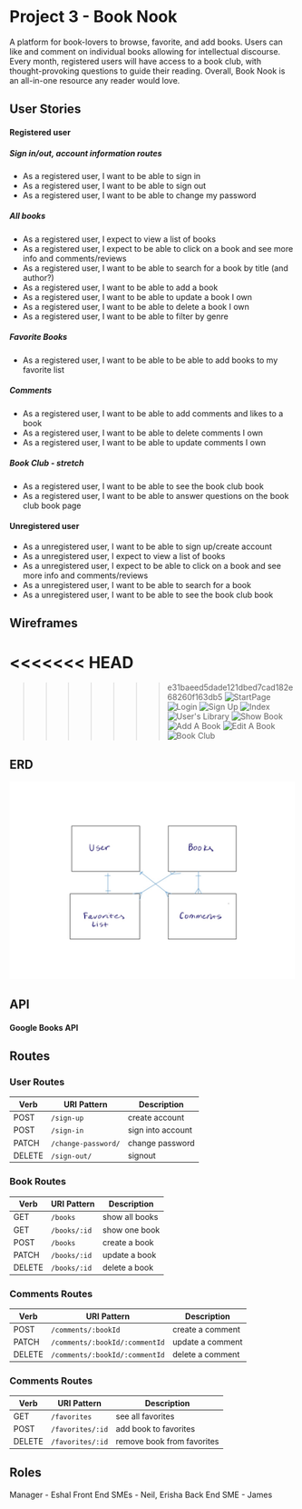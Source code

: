 # Project 3 - Book Nook
A platform for book-lovers to browse, favorite, and add books. Users can like and comment on individual books allowing for intellectual discourse. Every month, registered users will have access to a book club, with thought-provoking questions to guide their reading. Overall, Book Nook is an all-in-one resource any reader would love.

## User Stories
#### Registered user
##### Sign in/out, account information routes
* As a registered user, I want to be able to sign in
* As a registered user, I want to be able to sign out
* As a registered user, I want to be able to change my password

##### All books
* As a registered user, I expect to view a list of books
* As a registered user, I expect to be able to click on a book and see more info and comments/reviews
* As a registered user, I want to be able to search for a book by title (and author?)
* As a registered user, I want to be able to add a book
* As a registered user, I want to be able to update a book I own
* As a registered user, I want to be able to delete a book I own
* As a registered user, I want to be able to filter by genre

##### Favorite Books
* As a registered user, I want to be able to be able to add books to my favorite list

##### Comments
* As a registered user, I want to be able to add comments and likes to a book
* As a registered user, I want to be able to delete comments I own
* As a registered user, I want to be able to update comments I own

##### Book Club - stretch
* As a registered user, I want to be able to see the book club book
* As a registered user, I want to be able to answer questions on the book club book page

#### Unregistered user
* As a unregistered user, I want to be able to sign up/create account
* As a unregistered user, I expect to view a list of books
* As a unregistered user, I expect to be able to click on a book and see more info and comments/reviews
* As a unregistered user, I want to be able to search for a book
* As a unregistered user, I want to be able to see the book club book

## Wireframes
<<<<<<< HEAD
=======

>>>>>>> e31baeed5dade121dbed7cad182e68260f163db5
![StartPage](https://i.imgur.com/6H6f5L3l.png)
![Login](https://i.imgur.com/TNNsw0gl.png)
![Sign Up](https://i.imgur.com/1ts3qvtl.jpg)
![Index](https://i.imgur.com/SStY7X0l.png)
![User's Library](https://i.imgur.com/DqBReSml.png)
![Show Book](https://i.imgur.com/9QcMdS2l.png)
![Add A Book](https://i.imgur.com/kxsuZObl.png)
![Edit A Book](https://i.imgur.com/JkwhgmDl.png)
![Book Club](https://i.imgur.com/9gJnhO1l.png)

## ERD
![erds](./images/Project3ERDs.jpg)

## API
#### Google Books API

## Routes
### User Routes
| Verb   | URI Pattern            | Description |
|--------|------------------------|-------------------|
| POST   | `/sign-up`             | create account  |
| POST   | `/sign-in`             | sign into account   |
| PATCH  | `/change-password/` | change password  |
| DELETE | `/sign-out/`        | signout  |

### Book Routes
| Verb   | URI Pattern            | Description |
|--------|------------------------|-------------------|
| GET   | `/books`             | show all books   |
| GET   | `/books/:id`             | show one book   |
| POST   | `/books`             | create a book  |
| PATCH  | `/books/:id` | update a book  |
| DELETE | `/books/:id`        | delete a book  |

### Comments Routes
| Verb   | URI Pattern            | Description |
|--------|------------------------|-------------------|
| POST   | `/comments/:bookId`             | create a comment    |
| PATCH  | `/comments/:bookId/:commentId` | update a comment  |
| DELETE | `/comments/:bookId/:commentId`        | delete a comment   |

### Comments Routes
| Verb   | URI Pattern            | Description |
|--------|------------------------|-------------------|
| GET   | `/favorites`             | see all favorites   |
| POST   | `/favorites/:id`             | add book to favorites   |
| DELETE | `/favorites/:id`        | remove book from favorites   |


## Roles
Manager - Eshal
Front End SMEs - Neil, Erisha
Back End SME - James
